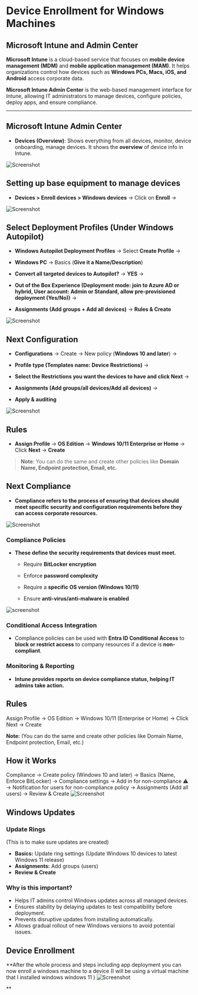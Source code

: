 
# Device Enrollment for Windows Machines

## Microsoft Intune and Admin Center

**Microsoft Intune** is a cloud-based service that focuses on **mobile device management (MDM)** and **mobile application management (MAM)**. It helps organizations control how devices such as **Windows PCs, Macs, iOS, and Android** access corporate data.

**Microsoft Intune Admin Center** is the web-based management interface for Intune, allowing IT administrators to manage devices, configure policies, deploy apps, and ensure compliance.

---

## Microsoft Intune Admin Center

- **Devices (Overview)**: Shows everything from all devices, monitor, device onboarding, manage devices. It shows the **overview** of device info in Intune.
    
![Screenshot](images/screenshot39.jpg)
## Setting up base equipment to manage devices

- **Devices > Enroll devices > Windows devices** → Click on **Enroll** →
    
![Screenshot](images/screenshot40.jpg)
## Select Deployment Profiles (Under Windows Autopilot)

- **Windows Autopilot Deployment Profiles** → Select **Create Profile** →
    
- **Windows PC** → Basics (**Give it a Name/Description**)
    
- **Convert all targeted devices to Autopilot?** → **YES** →
    
- **Out of the Box Experience (Deployment mode: join to Azure AD or hybrid, User account: Admin or Standard, allow pre-provisioned deployment (Yes/No))** →
    
- **Assignments (Add groups + Add all devices)** → **Rules & Create**
    
![Screenshot](images/screenshot42.jpg)
## Next Configuration

- **Configurations** → Create → New policy (**Windows 10 and later**) →
    
- **Profile type (Templates name: Device Restrictions)** →
    
- **Select the Restrictions you want the devices to have and click Next** →
    
- **Assignments (Add groups/all devices/Add all devices)** →
    
- **Apply & auditing**
    
![Screenshot](images/screenshot43.jpg)
## Rules

- **Assign Profile** → **OS Edition** → **Windows 10/11 Enterprise or Home** → Click **Next** → **Create**
    

> **Note**: You can do the same and create other policies like **Domain Name, Endpoint protection, Email, etc.**

## Next Compliance

- **Compliance refers to the process of ensuring that devices should meet specific security and configuration requirements before they can access corporate resources.**
    
![Screenshot](images/screenshot44.jpg)
### Compliance Policies

- **These define the security requirements that devices must meet.**
    
    - Require **BitLocker encryption**
        
    - Enforce **password complexity**
        
    - Require a **specific OS version (Windows 10/11)**
        
    - Ensure **anti-virus/anti-malware is enabled**
        
![screenshot](images/screenshot45.jpg)
### Conditional Access Integration

- Compliance policies can be used with **Entra ID Conditional Access** to **block or restrict access** to company resources if a device is **non-compliant**.
    
### Monitoring & Reporting

- **Intune provides reports on device compliance status, helping IT admins take action.**
## Rules
Assign Profile -> OS Edition -> Windows 10/11 (Enterprise or Home) -> Click Next -> Create  

**Note:** (You can do the same and create other policies like Domain Name, Endpoint protection, Email, etc.)  
## How it Works
Compliance -> Create policy (Windows 10 and later) -> Basics (Name, Enforce BitLocker) -> Compliance settings -> Add in for non-compliance ⚠ -> Notification for users for non-compliance policy -> Assignments (Add all users) -> Review & Create
![Screenshot](images/screenshot46.jpg)
## Windows Updates
### Update Rings
(This is to make sure updates are created)
- **Basics:** Update ring settings (Update Windows 10 devices to latest Windows 11 release)
- **Assignments:** Add groups (users)
- **Review & Create**
### Why is this important?
- Helps IT admins control Windows updates across all managed devices.
- Ensures stability by delaying updates to test compatibility before deployment.
- Prevents disruptive updates from installing automatically.
- Allows gradual rollout of new Windows versions to avoid potential issues.

## Device Enrollment

 **After the whole process and steps including app deployment you can now enroll a windows machine to a device (I will be using a virtual machine that I installed windows windows 11 )
![Screenshot](images/screenshot153.jpg)

**